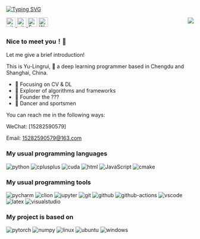 <p align="left">
<a href="https://github.com/Yu-Lingrui">
	<img src="https://readme-typing-svg.demolab.com?font=Georgia&size=18&duration=2000&pause=100&multiline=true&width=500&height=100&lines=Yu Lingrui;AI+Researcher+%7C+AI+Engineer;DeepLearning+Model+Training+%7C+Deploying;Major+in+Computer+Vision;" alt="Typing SVG" />
</a>

<p> 
<a href="https://github.com/Yu-Lingrui"> 
    <img src="https://komarev.com/ghpvc/?username=Yu-Lingrui&color=blue" height="25px" alt="github follow" /> 
</a>
<a href="https://github.com/Yu-Lingrui?tab=followers"> 
    <img src="https://img.shields.io/github/followers/Yu-Lingrui?label=Followers&style=plastic" height="25px" alt="github follow" /> </a>
<a href="15282590579@163.com"> 
    <img src="https://img.shields.io/badge/163-%23D14836.svg?&style=plastic&logo=gmail&logoColor=white" height="25px" alt="Email" /></a>
<a href="Yu-Lingrui.github.io"> 
    <img src="https://img.shields.io/badge/website-000000?style=for-the-badge&logo=About.me&logoColor=white" height="25px" alt="Website" /></a>
<img align="right" src="https://github-readme-stats.vercel.app/api?username=Yu-Lingrui&show_icons=true&icon_color=CE1D2D&text_color=718096&bg_color=ffffff&hide_title=true" />

### Nice to meet you！👋  

Let me give a brief introduction! 

This is Yu-Lingrui, &#x1F923; a deep learning programmer based in Chengdu and Shanghai, China. 
 
- :orange_book: Focusing on CV & DL
- :hammer: Explorer of algorithms and frameworks
- :ram: Founder the ???
- :meat_on_bone: Dancer and sportsmen


You can reach me in the following ways:

WeChat: [15282590579]

Email: 15282590579@163.com



### My usual programming languages

<p align="left">
  <img alt="python" src="https://img.shields.io/badge/Python-3776AB?style=flat-square&logo=python&logoColor=white" >
  <img alt="cplusplus" src="https://img.shields.io/badge/C%2B%2B-00599C?style=flat-square&logo=c%2B%2B&logoColor=white" >
  <img alt="cuda" src="https://img.shields.io/badge/CUDA-00599C?style=flat-square&logo=c%2B%2B&logoColor=white" >
  <img alt="html" src="https://img.shields.io/badge/HTML-239120?style=flat-square&logo=html5&logoColor=white" >
  <img alt="JavaScript" src="https://img.shields.io/badge/JavaScript-239120?style=flat-square&logo=JavaScript&logoColor=white" >
  <img alt="cmake" src="https://img.shields.io/badge/CMake-064F8C?style=flat-square&logo=cmake&logoColor=white" >
</p>


### My usual programming tools

<p align="left">
  <img alt="pycharm" src="https://img.shields.io/badge/pycharm-0078D4?style=flat-square&logo=pycharm&logoColor=white" >
  <img alt="clion" src="https://img.shields.io/badge/clion-0078D4?style=flat-square&logo=clion&logoColor=white" >
  <img alt="jupyter" src="https://img.shields.io/badge/Jupyter-F37626.svg?&style=flat-square&logo=Jupyter&logoColor=white" >
  <img alt="git" src="https://img.shields.io/badge/Git-F05032?style=flat-square&logo=git&logoColor=white" >
  <img alt="github" src="https://img.shields.io/badge/GitHub-100000?style=flat-square&logo=github&logoColor=white" >
  <img alt="github-actions" src="https://img.shields.io/badge/GH_Actions-2088FF?style=flat-square&logo=github-actions&logoColor=white" >
  <img alt="vscode" src="https://img.shields.io/badge/vscode-0078D4?style=flat-square&logo=visual%20studio%20code&logoColor=white" >
  <img alt="latex" src="https://img.shields.io/badge/LaTeX-47A141?style=flat-square&logo=LaTeX&logoColor=white" >
  <img alt="visualstudio" src="https://img.shields.io/badge/visualstudio-0078D4?style=flat-square&logo=visualstudio&logoColor=white" >
</p>


### My project is based on

<p align="left">
  <img alt="pytorch" src="https://img.shields.io/badge/PyTorch-EE4C2C?style=flat-square&logo=PyTorch&logoColor=white" >
  <img alt="numpy" src="https://img.shields.io/badge/Numpy-777BB4?style=flat-square&logo=numpy&logoColor=white" >
  <img alt="linux" src="https://img.shields.io/badge/Linux-FCC624?style=flat-square&logo=linux&logoColor=black" >
  <img alt="ubuntu" src="https://img.shields.io/badge/Ubuntu-E95420?style=flat-square&logo=ubuntu&logoColor=white" >
  <img alt="windows" src="https://img.shields.io/badge/windows-FCC624?style=flat-square&logo=windows&logoColor=black" >


<!--
**Yu-Lingrui/Yu-Lingrui** is a ✨ _special_ ✨ repository because its `README.md` (this file) appears on your GitHub profile.

Here are some ideas to get you started:

- 🔭 I’m currently working on ...
- 🌱 I’m currently learning ...
- 👯 I’m looking to collaborate on ...
- 🤔 I’m looking for help with ...
- 💬 Ask me about ...
- 📫 How to reach me: ...
- 😄 Pronouns: ...
- ⚡ Fun fact: ...
-->

